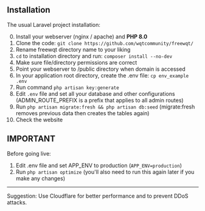 ## Installation

The usual Laravel project installation:

0. Install your webserver (nginx / apache) and **PHP 8.0**
1. Clone the code: `git clone https://github.com/wqtcommunity/freewqt/`
2. Rename freewqt directory name to your liking
3. `cd` to installation directory and run: `composer install --no-dev`
4. Make sure file/directory permissions are correct
5. Point your webserver to /public directory when domain is accessed
6. In your application root directory, create the .env file: `cp env_example .env`
7. Run command `php artisan key:generate`
8. Edit `.env` file and set all your database and other configurations (ADMIN_ROUTE_PREFIX is a prefix that applies to all admin routes)
9. Run `php artisan migrate:fresh && php artisan db:seed` (migrate:fresh removes previous data then creates the tables again)
10. Check the website

## IMPORTANT

Before going live:

1. Edit .env file and set APP_ENV to production (`APP_ENV=production`)
2. Run `php artisan optimize` (you'll also need to run this again later if you make any changes)


----

Suggestion:
Use Cloudflare for better performance and to prevent DDoS attacks.
